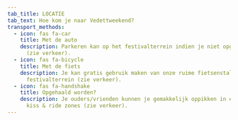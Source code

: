 ```yaml
---
tab_title: LOCATIE
tab_text: Hoe kom je naar Vedettweekend?
transport_methods:
  - icon: fas fa-car
    title: Met de auto
    description: Parkeren kan op het festivalterrein indien je niet opgehaald wordt
      (zie verkeer).
  - icon: fas fa-bicycle
    title: Met de fiets
    description: Je kan gratis gebruik maken van onze ruime fietsenstalling op het
      festivalterrein (zie verkeer).
  - icon: fas fa-handshake
    title: Opgehaald worden?
    description: Je ouders/vrienden kunnen je gemakkelijk oppikken in één van onze
      kiss & ride zones (zie verkeer).
---
```

